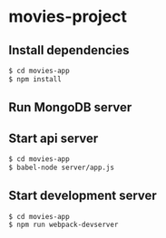 # movies-project
## Install dependencies

```bash
$ cd movies-app
$ npm install
```

## Run MongoDB server

## Start api server

```bash
$ cd movies-app
$ babel-node server/app.js
```

## Start development server

```bash
$ cd movies-app
$ npm run webpack-devserver
```
